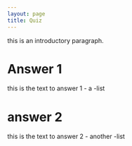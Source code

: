 ```yaml
---
layout: page
title: Quiz
---
```


this is an introductory paragraph.
<div class="quiz">
  
# Answer 1
<div>
this is the text to answer 1
- a
-list
</div>

# answer 2
<div>
this is the text to answer 2
- another
-list
</div>

<div>
